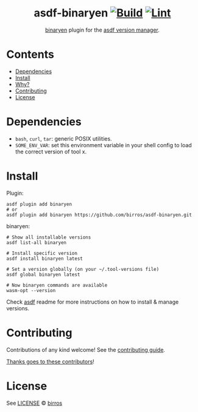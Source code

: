 <div align="center">

# asdf-binaryen [![Build](https://github.com/birros/asdf-binaryen/actions/workflows/build.yml/badge.svg)](https://github.com/birros/asdf-binaryen/actions/workflows/build.yml) [![Lint](https://github.com/birros/asdf-binaryen/actions/workflows/lint.yml/badge.svg)](https://github.com/birros/asdf-binaryen/actions/workflows/lint.yml)


[binaryen](https://github.com/WebAssembly/binaryen/wiki) plugin for the [asdf version manager](https://asdf-vm.com).

</div>

# Contents

- [Dependencies](#dependencies)
- [Install](#install)
- [Why?](#why)
- [Contributing](#contributing)
- [License](#license)

# Dependencies

- `bash`, `curl`, `tar`: generic POSIX utilities.
- `SOME_ENV_VAR`: set this environment variable in your shell config to load the correct version of tool x.

# Install

Plugin:

```shell
asdf plugin add binaryen
# or
asdf plugin add binaryen https://github.com/birros/asdf-binaryen.git
```

binaryen:

```shell
# Show all installable versions
asdf list-all binaryen

# Install specific version
asdf install binaryen latest

# Set a version globally (on your ~/.tool-versions file)
asdf global binaryen latest

# Now binaryen commands are available
wasm-opt --version
```

Check [asdf](https://github.com/asdf-vm/asdf) readme for more instructions on how to
install & manage versions.

# Contributing

Contributions of any kind welcome! See the [contributing guide](contributing.md).

[Thanks goes to these contributors](https://github.com/birros/asdf-binaryen/graphs/contributors)!

# License

See [LICENSE](LICENSE) © [birros](https://github.com/birros/)
